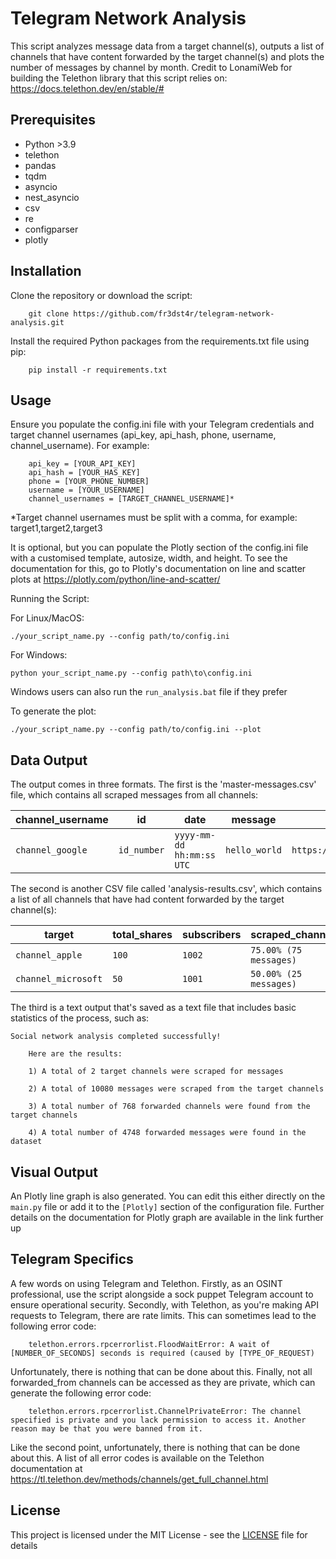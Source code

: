 # Telegram Network Analysis

This script analyzes message data from a target channel(s), outputs a list of channels that have content forwarded by the target channel(s) and plots the number of messages by channel by month. Credit to LonamiWeb for building the Telethon library that this script relies on: https://docs.telethon.dev/en/stable/#

## Prerequisites

- Python >3.9
- telethon
- pandas
- tqdm
- asyncio
- nest_asyncio
- csv
- re
- configparser
- plotly

## Installation

Clone the repository or download the script:

```
    git clone https://github.com/fr3dst4r/telegram-network-analysis.git
```
    
Install the required Python packages from the requirements.txt file using pip:

```
    pip install -r requirements.txt
```

## Usage

Ensure you populate the config.ini file with your Telegram credentials and target channel usernames (api_key, api_hash, phone, username, channel_username). For example:

```
    api_key = [YOUR_API_KEY]
    api_hash = [YOUR_HAS_KEY]
    phone = [YOUR_PHONE_NUMBER]
    username = [YOUR_USERNAME]
    channel_usernames = [TARGET_CHANNEL_USERNAME]*
```

*Target channel usernames must be split with a comma, for example: target1,target2,target3

It is optional, but you can populate the Plotly section of the config.ini file with a customised template, autosize, width, and height. To see the documentation for this, go to Plotly's documentation on line and scatter plots at https://plotly.com/python/line-and-scatter/

Running the Script:

For Linux/MacOS:
```
./your_script_name.py --config path/to/config.ini
```
For Windows:
```
python your_script_name.py --config path\to\config.ini
```

Windows users can also run the ```run_analysis.bat``` file if they prefer

To generate the plot:
```
./your_script_name.py --config path/to/config.ini --plot
```

## Data Output

The output comes in three formats. The first is the 'master-messages.csv' file, which contains all scraped messages from all channels:

| channel_username | id | date | message | url | forwarded_from | views | forwards | replies |
| --- | --- | --- | --- | --- | --- | --- | --- | --- |
| `channel_google` | `id_number` | `yyyy-mm-dd hh:mm:ss UTC` | `hello_world` | `https://google.com` | `Google` | `1001` | `101` | 11` |

The second is another CSV file called 'analysis-results.csv', which contains a list of all channels that have had content forwarded by the target channel(s):

| target | total_shares | subscribers | scraped_channel_1 | scraped_channel_2 |
| --- | --- | --- | --- | --- |
| `channel_apple` | `100` | `1002` | `75.00% (75 messages)` | `25.00% (25 messages)` |
| `channel_microsoft` | `50` | `1001` | `50.00% (25 messages)` | `50.00% (25 messages)` |

The third is a text output that's saved as a text file that includes basic statistics of the process, such as:
```
Social network analysis completed successfully!

    Here are the results:

    1) A total of 2 target channels were scraped for messages

    2) A total of 10080 messages were scraped from the target channels

    3) A total number of 768 forwarded channels were found from the target channels
    
    4) A total number of 4748 forwarded messages were found in the dataset
```

## Visual Output

An Plotly line graph is also generated. You can edit this either directly on the ```main.py``` file or add it to the ```[Plotly]``` section of the configuration file. Further details on the documentation for Plotly graph are available in the link further up

## Telegram Specifics

A few words on using Telegram and Telethon. Firstly, as an OSINT professional, use the script alongside a sock puppet Telegram account to ensure operational security. Secondly, with Telethon, as you're making API requests to Telegram, there are rate limits. This can sometimes lead to the following error code:

```
    telethon.errors.rpcerrorlist.FloodWaitError: A wait of [NUMBER_OF_SECONDS] seconds is required (caused by [TYPE_OF_REQUEST)
```

Unfortunately, there is nothing that can be done about this. Finally, not all forwarded_from channels can be accessed as they are private, which can generate the following error code:

```
    telethon.errors.rpcerrorlist.ChannelPrivateError: The channel specified is private and you lack permission to access it. Another reason may be that you were banned from it.
```

Like the second point, unfortunately, there is nothing that can be done about this. A list of all error codes is available on the Telethon documentation at https://tl.telethon.dev/methods/channels/get_full_channel.html

## License

This project is licensed under the MIT License - see the [LICENSE](LICENSE) file for details
